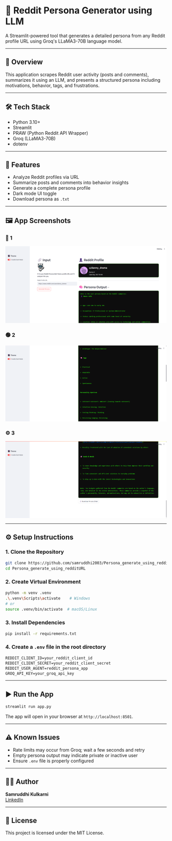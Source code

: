 # 🧠 Reddit Persona Generator using LLM

A Streamlit-powered tool that generates a detailed persona from any Reddit profile URL using Groq's LLaMA3-70B language model.

---

## 📌 Overview

This application scrapes Reddit user activity (posts and comments), summarizes it using an LLM, and presents a structured persona including motivations, behavior, tags, and frustrations.

---

## 🛠️ Tech Stack

- Python 3.10+
- Streamlit
- PRAW (Python Reddit API Wrapper)
- Groq (LLaMA3-70B)
- dotenv

---

## 🚀 Features

- Analyze Reddit profiles via URL
- Summarize posts and comments into behavior insights
- Generate a complete persona profile
- Dark mode UI toggle
- Download persona as `.txt`

---

## 🖼️ App Screenshots

### 🔵 1

![Input Screenshot](images/screenshot1.png)

### 🟢 2

![Summary Screenshot](images/screenshot2.png)

### ⚙️ 3

![Profile Display Screenshot](images/screenshot3.png)

---

## ⚙️ Setup Instructions

### 1. Clone the Repository

```bash
git clone https://github.com/samruddhi2003/Persona_generate_using_redditURL.git
cd Persona_generate_using_redditURL
```

### 2. Create Virtual Environment

```bash
python -m venv .venv
.\.venv\Scripts\activate    # Windows
# or
source .venv/bin/activate  # macOS/Linux
```

### 3. Install Dependencies

```bash
pip install -r requirements.txt
```

### 4. Create a `.env` file in the root directory

```env
REDDIT_CLIENT_ID=your_reddit_client_id
REDDIT_CLIENT_SECRET=your_reddit_client_secret
REDDIT_USER_AGENT=reddit_persona_app
GROQ_API_KEY=your_groq_api_key
```

---

## ▶️ Run the App

```bash
streamlit run app.py
```

The app will open in your browser at `http://localhost:8501`.

---

## ⚠️ Known Issues

- Rate limits may occur from Groq; wait a few seconds and retry
- Empty persona output may indicate private or inactive user
- Ensure `.env` file is properly configured

---

## 👩‍💻 Author

**Samruddhi Kulkarni**  
[LinkedIn](https://www.linkedin.com/in/samruddhi-kulkarni-010315227/)

---

## 📄 License

This project is licensed under the MIT License.
